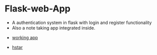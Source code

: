 # Flask-web-App

- A authentication system in flask with login and register functionality
- Also a note taking app integrated inside.

* [working app](https://notes3124.herokuapp.com/)

- [hstar](https://hstarsite.cf)
